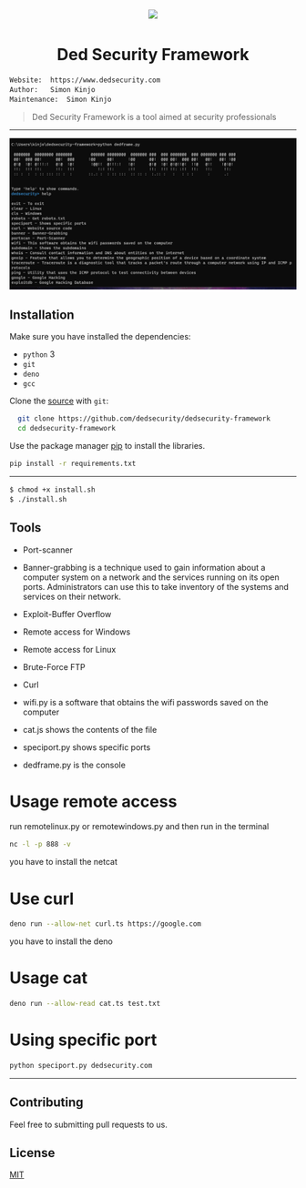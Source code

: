 <h1 align="center"><img src="./public/logosemfundo.png"></h1>

<h1 align="center"> Ded Security Framework</h1>

```bash
Website:  https://www.dedsecurity.com
Author:   Simon Kinjo
Maintenance:  Simon Kinjo
```
>Ded Security Framework is a tool aimed at security professionals
---

![Screenshot](./public/terminalded.png)

## Installation

Make sure you have installed the dependencies:

  * `python` 3
  * `git`
  * `deno`
  * `gcc`

Clone the [source] with `git`:
 ```sh
   git clone https://github.com/dedsecurity/dedsecurity-framework
   cd dedsecurity-framework
   ```

 [source]: https://github.com/dedsecurity/dedsecurity-framework
 
 Use the package manager [pip](https://pip.pypa.io/en/stable/) to install the libraries.

```bash
pip install -r requirements.txt
```
---

```bash
$ chmod +x install.sh
$ ./install.sh
```

## Tools

- Port-scanner

- Banner-grabbing is a technique used to gain information about a computer system on a network and the services running on its open ports. Administrators can use this to take     inventory of the systems and services on their network.

- Exploit-Buffer Overflow

- Remote access for Windows

- Remote access for Linux

- Brute-Force FTP

- Curl

- wifi.py is a software that obtains the wifi passwords saved on the computer

- cat.js shows the contents of the file

- speciport.py shows specific ports

- dedframe.py is the console

# Usage remote access
run remotelinux.py or remotewindows.py and then run in the terminal

```bash
nc -l -p 888 -v
```

you have to install the netcat

# Use curl

```bash
deno run --allow-net curl.ts https://google.com
```
you have to install the deno

# Usage cat

```bash
deno run --allow-read cat.ts test.txt
```

# Using specific port

```bash
python speciport.py dedsecurity.com
```
---

## Contributing
Feel free to submitting pull requests to us.
## License
[MIT](https://opensource.org/licenses/MIT)
